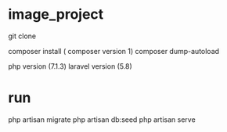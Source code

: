# image_project

git clone

composer install ( composer version 1)
composer dump-autoload

php version (7.1.3)
laravel version (5.8)

# run
php artisan migrate
php artisan db:seed
php artisan serve
